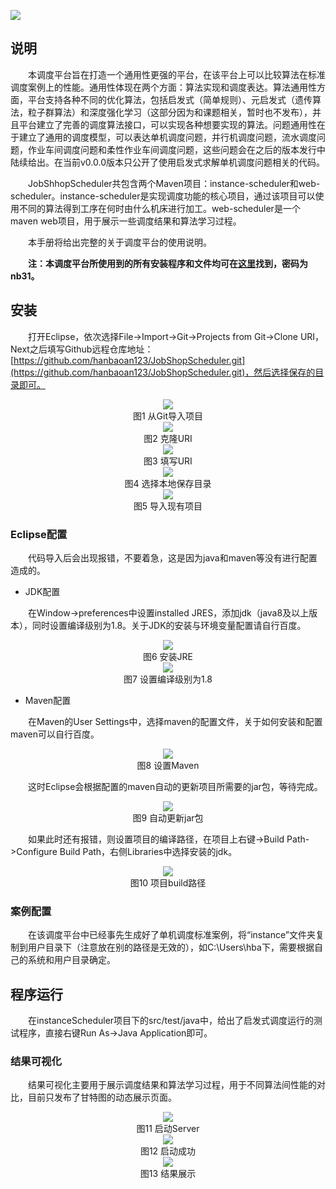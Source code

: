 ![](https://github.com/hanbaoan123/image/raw/master/logo.png "")


## 说明
&emsp;&emsp;本调度平台旨在打造一个通用性更强的平台，在该平台上可以比较算法在标准调度案例上的性能。通用性体现在两个方面：算法实现和调度表达。算法通用性方面，平台支持各种不同的优化算法，包括启发式（简单规则）、元启发式（遗传算法，粒子群算法）和深度强化学习（这部分因为和课题相关，暂时也不发布），并且平台建立了完善的调度算法接口，可以实现各种想要实现的算法。问题通用性在于建立了通用的调度模型，可以表达单机调度问题，并行机调度问题，流水调度问题，作业车间调度问题和柔性作业车间调度问题，这些问题会在之后的版本发行中陆续给出。在当前v0.0.0版本只公开了使用启发式求解单机调度问题相关的代码。

&emsp;&emsp;JobShhopScheduler共包含两个Maven项目：instance-scheduler和web-scheduler。instance-scheduler是实现调度功能的核心项目，通过该项目可以使用不同的算法得到工序在何时由什么机床进行加工。web-scheduler是一个maven web项目，用于展示一些调度结果和算法学习过程。

&emsp;&emsp;本手册将给出完整的关于调度平台的使用说明。

&emsp;&emsp;**注：本调度平台所使用到的所有安装程序和文件均可在[这里]([https://pan.baidu.com/s/1OJ1KAOXlNwhqeJWwJ2didA?pwd=nb31])找到，密码为nb31。**

## 安装

&emsp;&emsp;打开Eclipse，依次选择File->Import->Git->Projects from Git->Clone URI，Next之后填写Github远程仓库地址：[https://github.com/hanbaoan123/JobShopScheduler.git](https://github.com/hanbaoan123/JobShopScheduler.git)，然后选择保存的目录即可。
 
<div align=center><img src="https://github.com/hanbaoan123/image/blob/master/1fromgit.jpg"/><br/>图1 从Git导入项目</div>

<div align=center><img src="https://github.com/hanbaoan123/image/blob/master/2cloneurl.jpg"/><br/>图2 克隆URI</div>

<div align=center><img src="https://github.com/hanbaoan123/image/blob/master/3gitrepos.jpg"/><br/>图3 填写URI</div>

<div align=center><img src="https://github.com/hanbaoan123/image/blob/master/4%E4%BF%9D%E5%AD%98%E4%BD%8D%E7%BD%AE.jpg"/><br/>图4 选择本地保存目录</div>

<div align=center><img src="https://github.com/hanbaoan123/image/blob/master/5%E5%AF%BC%E5%85%A5%E4%B8%BA%E4%B8%80%E8%88%AC%E9%A1%B9%E7%9B%AE.jpg"/><br/>图5 导入现有项目</div>


### Eclipse配置

&emsp;&emsp;代码导入后会出现报错，不要着急，这是因为java和maven等没有进行配置造成的。

* JDK配置

&emsp;&emsp;在Window->preferences中设置installed JRES，添加jdk（java8及以上版本），同时设置编译级别为1.8。关于JDK的安装与环境变量配置请自行百度。

<div align=center><img src="https://github.com/hanbaoan123/image/blob/master/6jdk.jpg"/><br/>图6 安装JRE</div>

<div align=center><img src="https://github.com/hanbaoan123/image/blob/master/7compiler1.8.jpg"/><br/>图7 设置编译级别为1.8</div>

* Maven配置

&emsp;&emsp;在Maven的User Settings中，选择maven的配置文件，关于如何安装和配置maven可以自行百度。

<div align=center><img src="https://github.com/hanbaoan123/image/blob/master/8maven.jpg"/><br/>图8 设置Maven</div>

&emsp;&emsp;这时Eclipse会根据配置的maven自动的更新项目所需要的jar包，等待完成。

<div align=center><img src="https://github.com/hanbaoan123/image/blob/master/9%E8%87%AA%E5%8A%A8%E6%9B%B4%E6%96%B0jar%E5%8C%85.jpg "/><br/>图9 自动更新jar包</div>

&emsp;&emsp;如果此时还有报错，则设置项目的编译路径，在项目上右键->Build Path->Configure Build Path，右侧Libraries中选择安装的jdk。

<div align=center><img src="https://github.com/hanbaoan123/image/blob/master/10%E9%A1%B9%E7%9B%AEjdk.jpg "/><br/>图10 项目build路径</div>

### 案例配置

&emsp;&emsp;在该调度平台中已经事先生成好了单机调度标准案例，将“instance”文件夹复制到用户目录下（注意放在别的路径是无效的），如C:\Users\hba下，需要根据自己的系统和用户目录确定。

## 程序运行

&emsp;&emsp;在instanceScheduler项目下的src/test/java中，给出了启发式调度运行的测试程序，直接右键Run As->Java Application即可。
### 结果可视化

&emsp;&emsp;结果可视化主要用于展示调度结果和算法学习过程，用于不同算法间性能的对比，目前只发布了甘特图的动态展示页面。

<div align=center><img src="https://github.com/hanbaoan123/image/blob/master/15%E5%90%AF%E5%8A%A8%E6%9C%8D%E5%8A%A1%E5%99%A8.jpg  "/><br/>图11 启动Server</div>
<div align=center><img src="https://github.com/hanbaoan123/image/blob/master/14%E5%90%AF%E5%8A%A8%E6%88%90%E5%8A%9F.jpg  "/><br/>图12 启动成功</div>
<div align=center><img src="https://github.com/hanbaoan123/image/blob/master/16%E7%BB%93%E6%9E%9C%E5%B1%95%E7%A4%BA.jpg  "/><br/>图13 结果展示</div>

